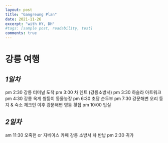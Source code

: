 ```yaml
---
layout: post
title: "Gangreung Plan"
date: 2021-11-26
excerpt: "with HY, DH"
#tags: [sample post, readability, test]
comments: true
---
```


# 강릉 여행

## *1일차*

pm 2:30  강릉 터미널 도착
pm 3:00  차 렌트 (강릉소방서)
pm 3:30  하슬라 아트워크
pm 4:30  강릉 옥계 쌍둥이 동물농장
pm 6:30  초당 순두부
pm 7:30  강문해변 오리 둥지 & 숙소 체크인
	이후 강문해변 영동 횟집
pm 10:00 입실

## *2일차*

am 11:30 오죽헌 or 지베이스 카페
	 강릉 소방서 차 반납
pm 2:30 귀가


